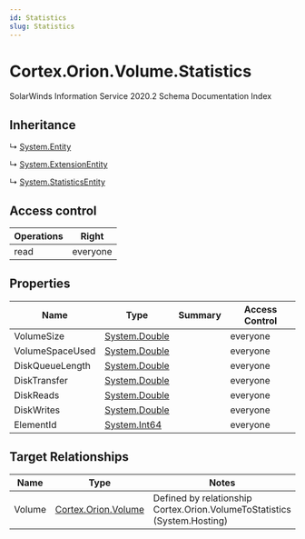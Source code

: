 ```yaml
---
id: Statistics
slug: Statistics
---
```


# Cortex.Orion.Volume.Statistics

SolarWinds Information Service 2020.2 Schema Documentation Index

## Inheritance

↳ [System.Entity](./../System/Entity)

↳ [System.ExtensionEntity](./../System/ExtensionEntity)

↳ [System.StatisticsEntity](./../System/StatisticsEntity)

## Access control

| Operations | Right |
| ------ | ------ |
| read | everyone |

## Properties

| Name | Type | Summary | Access Control |
| ------ | ------ | ------ | ------ |
| VolumeSize | [System.Double](https://docs.microsoft.com/en-us/dotnet/api/system.double) |  | everyone |
| VolumeSpaceUsed | [System.Double](https://docs.microsoft.com/en-us/dotnet/api/system.double) |  | everyone |
| DiskQueueLength | [System.Double](https://docs.microsoft.com/en-us/dotnet/api/system.double) |  | everyone |
| DiskTransfer | [System.Double](https://docs.microsoft.com/en-us/dotnet/api/system.double) |  | everyone |
| DiskReads | [System.Double](https://docs.microsoft.com/en-us/dotnet/api/system.double) |  | everyone |
| DiskWrites | [System.Double](https://docs.microsoft.com/en-us/dotnet/api/system.double) |  | everyone |
| ElementId | [System.Int64](https://docs.microsoft.com/en-us/dotnet/api/system.int64) |  | everyone |

## Target Relationships

| Name | Type | Notes |
| ------ | ------ | ------ |
| Volume | [Cortex.Orion.Volume](./../Cortex.Orion/Volume) | Defined by relationship Cortex.Orion.VolumeToStatistics (System.Hosting) |


